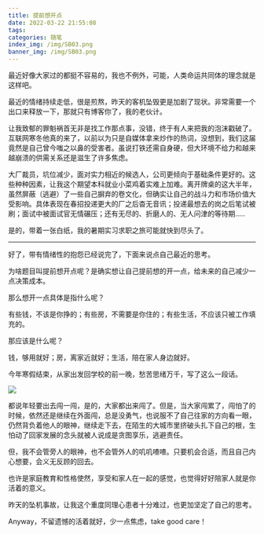 ```yaml
---
title: 提前想开点
date: 2022-03-22 21:55:08
tags:
categories: 随笔
index_img: /img/SB03.png
banner_img: /img/SB03.png
---
```


最近好像大家过的都挺不容易的，我也不例外，可能，人类命运共同体的理念就是这样吧。

最近的情绪持续走低，很是煎熬，昨天的客机坠毁更是加剧了现状。非常需要一个出口来释放一下，那就只有博客你了，我的老伙计。

让我致郁的罪魁祸首无非是找工作那点事，没错，终于有人来把我的泡沫戳破了。互联网寒冬他真的来了，以前以为只是自媒体拿来炒作的热词，没想到，我们这届竟然是自己曾今嗤之以鼻的受害者。虽说打铁还需自身硬，但大环境不给力和越来越崩溃的供需关系还是滋生了许多焦虑。

大厂裁员，坑位减少，面对实力相近的候选人，公司更倾向于基础条件更好的。这些种种因素，让我这个期望本科就业小菜鸡着实难上加难。离开牌桌的这大半年，虽然屏蔽（逃避）了一些自己摒弃的卷文化，但确实让自己的战斗力和市场价值大受影响。具体表现在春招投递更大的厂之后杳无音讯；投递最想去的岗之后笔试被刷；面试中被面试官无情碾压；还有无尽的、折磨人的、无人问津的等待期.....

是的，带着一张白纸，我的暑期实习求职之旅可能就快到尽头了。

---

好了，带有情绪性的抱怨已经说完了，下面来说点自己最近的思考。

为啥题目叫提前想开点呢？是确实想让自己提前想的开一点，给未来的自己减少一点决策成本。

那么想开一点具体是指什么呢？

有些钱，不该是你挣的；有些房，不需要是你住的；有些生活，不应该只被工作填充的。

那应该是什么呢？

钱，够用就好；房，离家近就好；生活，陪在家人身边就好。

今年寒假结束，从家出发回学校的前一晚，愁苦思绪万千，写了这么一段话。

![](https://picgo-1-1307597763.cos.ap-shanghai.myqcloud.com/2eb804d00d4add7cdb7104a6eec8485.png)



都说年轻要出去闯一闯，是的，大家都出来闯了。但是，当大家闯累了，闯怕了的时候，依然还是继续在外面闯，总是没勇气，也说服不了自己往家的方向看一眼，仍然背负着他人的眼神，继续走下去，在陌生的大城市里挤破头扎下自己的根，生怕动了回家发展的念头就被人说成是贪图享乐，逃避责任。

但，我不会管旁人的眼神，也不会管外人的叽叽喳喳。只要机会合适，而且自己内心想要，会义无反顾的回去。

也许是家庭教育和性格使然，享受和家人在一起的感觉，也觉得好好陪家人就是你活着的意义。

昨天的坠机事故，让我这个重度同理心患者十分难过，也更加坚定了自己的思考。

Anyway，不留遗憾的活着就好，少一点焦虑，take good care！

